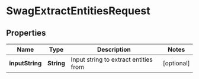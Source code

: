 
# SwagExtractEntitiesRequest

## Properties
Name | Type | Description | Notes
------------ | ------------- | ------------- | -------------
**inputString** | **String** | Input string to extract entities from |  [optional]



